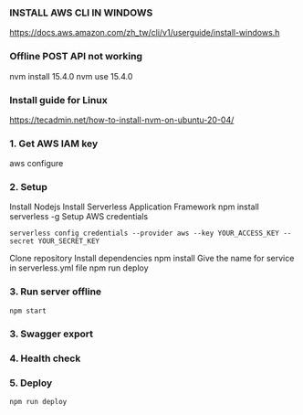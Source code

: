 
### INSTALL AWS CLI IN WINDOWS
https://docs.aws.amazon.com/zh_tw/cli/v1/userguide/install-windows.h

### Offline POST API not working
nvm install 15.4.0
nvm use 15.4.0
### Install guide for Linux
https://tecadmin.net/how-to-install-nvm-on-ubuntu-20-04/

### 1. Get AWS IAM key
aws configure
### 2. Setup
Install Nodejs
Install Serverless Application Framework
npm install serverless -g
Setup AWS credentials
```
serverless config credentials --provider aws --key YOUR_ACCESS_KEY --secret YOUR_SECRET_KEY
```
Clone repository
Install dependencies
npm install
Give the name for service in serverless.yml file
npm run deploy
### 3. Run server offline
```
npm start
```
### 3. Swagger export
### 4. Health check
### 5. Deploy
```
npm run deploy
```
